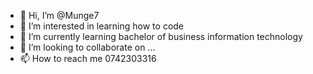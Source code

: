 - 👋 Hi, I’m @Munge7
- 👀 I’m interested in learning how to code 
- 🌱 I’m currently learning bachelor of business information technology 
- 💞️ I’m looking to collaborate on ...
- 📫 How to reach me 0742303316

<!---
Munge7/Munge7 is a ✨ special ✨ repository because its `README.md` (this file) appears on your GitHub profile.
You can click the Preview link to take a look at your changes.
--->
